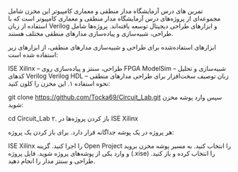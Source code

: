 تمرین های درس آزمایشگاه مدار منطقی و معماری کامپیوتر
این مخزن شامل مجموعه‌ای از پروژه‌های درس آزمایشگاه مدار منطقی و معماری کامپیوتر است که با استفاده از زبان Verilog و ابزارهای طراحی دیجیتال توسعه یافته‌اند. پروژه‌ها شامل طراحی، شبیه‌سازی و پیاده‌سازی مدارهای منطقی مختلف هستند.

ابزارهای استفاده‌شده
برای طراحی و شبیه‌سازی مدارهای منطقی، از ابزارهای زیر استفاده شده است:

ISE Xilinx – طراحی، سنتز و پیاده‌سازی روی FPGA
ModelSim – شبیه‌سازی و تحلیل کدهای Verilog
Verilog HDL – زبان توصیف سخت‌افزار برای طراحی مدارهای منطقی
نحوه استفاده
۱. این مخزن را کلون کنید:

git clone https://github.com/Tocka69/Circuit_Lab.git
سپس وارد پوشه مخزن شوید:

cd Circuit_Lab
۲. باز کردن پروژه‌ها در ISE Xilinx

هر پروژه در یک پوشه جداگانه قرار دارد. برای باز کردن یک پروژه:

ISE Xilinx را اجرا کنید.
گزینه Open Project را انتخاب کنید.
به مسیر پوشه مخزن بروید و وارد یکی از پوشه‌های پروژه شوید.
فایل پروژه (.xise) را انتخاب کرده و باز کنید.
طراحی و سنتز مدار را انجام دهید.
